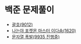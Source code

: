 # 백준 문제풀이

- [괄호(9012)](./problem_9012.py)
- [나는야 포켓몬 마스터 이다솜(1620)](./problem_1620.py)
- [문자열 폭발(9935 진행중)](./problem_9935.py)